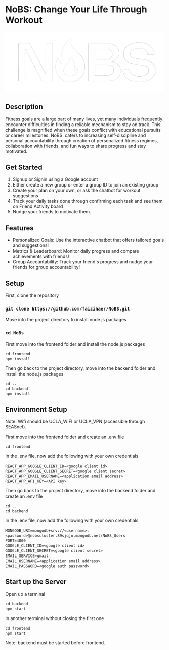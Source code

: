 # NoBS: Change Your Life Through Workout

<p style="text-align: center;">
  <img src="frontend/public/Nobswhite.png" alt="Logo" />
</p>

## Description

Fitness goals are a large part of many lives, yet many individuals frequently encounter difficulties in finding a reliable mechanism to stay on track. This challenge is magnified when these goals conflict with educational pursuits or career milestones. NoBS. caters to increasing self-discipline and personal accountability through creation of personalized fitness regimes, collaboration with friends, and fun ways to share progress and stay motivated.

## Get Started

1. Signup or Signin using a Google account
2. Either create a new group or enter a group ID to join an existing group
3. Create your plan on your own, or ask the chatbot for workout suggestions
4. Track your daily tasks done through confirming each task and see them on Friend Activity board
5. Nudge your friends to motivate them.

## Features

- Personalized Goals: Use the interactive chatbot that offers tailored goals and suggestions!
- Metrics & Leaderboard: Monitor daily progress and compare achievements with friends!
- Group Accountability: Track your friend's progress and nudge your friends for group accountability!

## Setup

First, clone the repository

### `git clone https://github.com/faizihaer/NoBS.git`

Move into the project directory to install node.js packages

### `cd NoBs`

First move into the frontend folder and install the node.js packages

```
cd frontend
npm install
```

Then go back to the project directory, move into the backend folder and install the node.js packages

```
cd ..
cd backend
npm install
```

## Environment Setup
Note: Wifi should be UCLA_WIFI or UCLA_VPN (accessible through SEASnet).

First move into the frontend folder and create an .env file

```
cd frontend
```

In the .env file, now add the following with your own credentials

```
REACT_APP_GOOGLE_CLIENT_ID=<google client id>
REACT_APP_GOOGLE_CLIENT_SECRET=<google client secret>
REACT_APP_EMAIL_USERNAME=<application email address>
REACT_APP_API_KEY=<API key>
```

Then go back to the project directory, move into the backend folder and create an .env file

```
cd ..
cd backend
```

In the .env file, now add the following with your own credentials

```
MONGODB_URI=mongodb+srv://<username>:<password>@nobscluster.89sjqjn.mongodb.net/NoBS_Users
PORT=4000
GOOGLE_CLIENT_ID=<google client id>
GOOGLE_CLIENT_SECRET=<google client secret>
EMAIL_SERVICE=gmail
EMAIL_USERNAME=<application email address>
EMAIL_PASSWORD=<google auth password>
```

## Start up the Server

Open up a terminal

```
cd backend
npm start
```

In another terminal without closing the first one

```
cd frontend
npm start
```

Note: backend must be started before frontend. 
